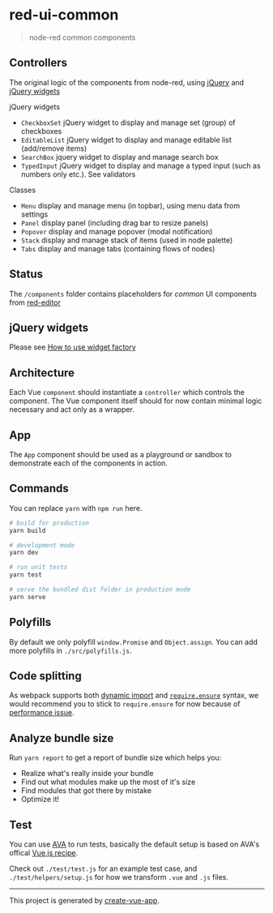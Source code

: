 # red-ui-common

> node-red common components

## Controllers

The original logic of the components from node-red, using [jQuery](https://api.jqueryui.com) and [jQuery widgets](https://api.jqueryui.com/jquery.widget/)

jQuery widgets

- `CheckboxSet` jQuery widget to display and manage set (group) of checkboxes
- `EditableList` jQuery widget to display and manage editable list (add/remove items)
- `SearchBox` jquery widget to display and manage search box
- `TypedInput` jQuery widget to display and manage a typed input (such as numbers only etc.). See validators

Classes

- `Menu` display and manage menu (in topbar), using menu data from settings
- `Panel` display panel (including drag bar to resize panels)
- `Popover` display and manage popover (modal notification)
- `Stack` display and manage stack of items (used in node palette)
- `Tabs` display and manage tabs (containing flows of nodes)

## Status

The `/components` folder contains placeholders for *common* UI components from [red-editor](https://github.com/tecla5/red-editor/tree/master/src/new/ui/common)

## jQuery widgets

Please see [How to use widget factory](https://learn.jquery.com/jquery-ui/widget-factory/how-to-use-the-widget-factory/)

## Architecture

Each Vue `component` should instantiate a `controller` which controls the component. The Vue component itself should for now contain minimal logic necessary and act only as a wrapper.

## App

The `App` component should be used as a playground or sandbox to demonstrate each of the components in action.

## Commands

You can replace `yarn` with `npm run` here.

```bash
# build for production
yarn build

# development mode
yarn dev

# run unit tests
yarn test

# serve the bundled dist folder in production mode
yarn serve
```

## Polyfills

By default we only polyfill `window.Promise` and `Object.assign`. You can add more polyfills in `./src/polyfills.js`.

## Code splitting

As webpack supports both [dynamic import](https://webpack.js.org/guides/code-splitting-async/#dynamic-import-import-) and [`require.ensure`](https://webpack.js.org/guides/code-splitting-async/#require-ensure-) syntax, we would recommend you to stick to `require.ensure` for now because of [performance issue](https://github.com/webpack/webpack/issues/4636).

## Analyze bundle size

Run `yarn report` to get a report of bundle size which helps you:

- Realize what's really inside your bundle
- Find out what modules make up the most of it's size
- Find modules that got there by mistake
- Optimize it!


## Test

You can use [AVA](https://github.com/avajs/ava) to run tests, basically the default setup is based on AVA's offical [Vue.js recipe](https://github.com/avajs/ava/blob/master/docs/recipes/vue.md).

Check out `./test/test.js` for an example test case, and `./test/helpers/setup.js` for how we transform `.vue` and `.js` files.


---

This project is generated by [create-vue-app](https://github.com/egoist/create-vue-app).
